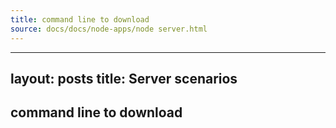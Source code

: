 ```yaml
---
title: command line to download
source: docs/docs/node-apps/node server.html
---
```


---
layout: posts
title: Server scenarios
---

## command line to download
